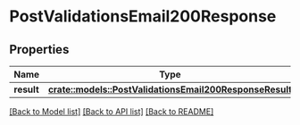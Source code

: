 # PostValidationsEmail200Response

## Properties

Name | Type | Description | Notes
------------ | ------------- | ------------- | -------------
**result** | [**crate::models::PostValidationsEmail200ResponseResult**](POST_validations_email_200_response_result.md) |  | 

[[Back to Model list]](../README.md#documentation-for-models) [[Back to API list]](../README.md#documentation-for-api-endpoints) [[Back to README]](../README.md)


